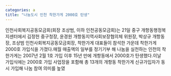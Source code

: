 ```yaml
---
categories: a
title: "나눔도시 인천 착한가게 2000호 탄생"
---
```

인천사회복지공동모금회(회장 조상범, 이하 인천공동모금회)는 21일 중구 개항동행정복지센터에서 김정헌 중구청장, 윤경원 개항동지역사회보장협의체 위원장, 박상규 개항동장, 조상범 인천사회복지공동모금회장, 착한가게 대표들이 참석한 가운데 착한가게 2000호 가입식을 가졌다.매월 매출액의 일부를 정기기부 해 나눔을 실천하는 인천의 착한가게는 2007년 2월 1호 가입 이후 15년 만에 개항동에서 2000호가 탄생했다.이날 가입식에는 2000호 가입 사업장을 포함해 총 13개의 개항동 착한가게 신규가입자가 동시 가입해 나눔 참여 의미를 높였
